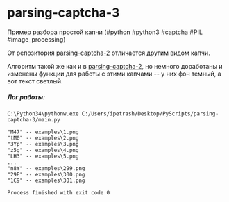 # parsing-captcha-3
Пример разбора простой капчи (#python #python3 #captcha #PIL #image_processing) 

От репозитория [parsing-captcha-2](https://github.com/gil9red/parsing-captcha-2) отличается другим видом капчи.

Алгоритм такой же как и в [parsing-captcha-2](https://github.com/gil9red/parsing-captcha-2), но немного доработаны и изменены
функции для работы с этими капчами -- у них фон темный, а вот текст светлый.


##### Лог работы: #####
```
C:\Python34\pythonw.exe C:/Users/ipetrash/Desktop/PyScripts/parsing-captcha-3/main.py

"M47" -- examples\1.png
"tM0" -- examples\2.png
"3Yp" -- examples\3.png
"z5g" -- examples\4.png
"LH3" -- examples\5.png
...
"n8Y" -- examples\299.png
"29P" -- examples\300.png
"1C9" -- examples\301.png

Process finished with exit code 0
```
